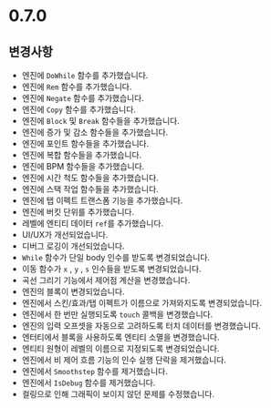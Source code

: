 # 0.7.0

## 변경사항

- 엔진에 `DoWhile` 함수를 추가했습니다.
- 엔진에 `Rem` 함수를 추가했습니다.
- 엔진에 `Negate` 함수를 추가했습니다.
- 엔진에 `Copy` 함수를 추가했습니다.
- 엔진에 `Block` 및 `Break` 함수들을 추가했습니다.
- 엔진에 증가 및 감소 함수들을 추가했습니다.
- 엔진에 포인트 함수들을 추가했습니다.
- 엔진에 복합 함수들을 추가했습니다.
- 엔진에 BPM 함수들을 추가했습니다.
- 엔진에 시간 척도 함수들을 추가했습니다.
- 엔진에 스택 작업 함수들을 추가했습니다.
- 엔진에 탭 이펙트 트랜스폼 기능을 추가했습니다.
- 엔진에 버킷 단위를 추가했습니다.
- 레벨에 엔티티 데이터 `ref`를 추가했습니다.
- UI/UX가 개선되었습니다.
- 디버그 로깅이 개선되었습니다.
- `While` 함수가 단일 body 인수를 받도록 변경되었습니다.
- 이동 함수가 `x` , `y` , `s` 인수들을 받도록 변경되었습니다.
- 곡선 그리기 기능에서 제어점 계산을 변경했습니다.
- 엔진의 블록이 변경되었습니다.
- 엔진에서 스킨/효과/탭 이펙트가 이름으로 가져와지도록 변경되었습니다.
- 엔진에서 한 번만 실행되도록 `touch` 콜백을 변경했습니다.
- 엔진의 입력 오프셋을 자동으로 고려하도록 터치 데이터를 변경했습니다.
- 엔터티에서 블록을 사용하도록 엔티티 소멸을 변경했습니다.
- 엔티티 원형이 레벨의 이름으로 지정되도록 변경되었습니다.
- 엔진에서 비 제어 흐름 기능의 인수 실행 단락을 제거했습니다.
- 엔진에서 `Smoothstep` 함수를 제거했습니다.
- 엔진에서 `IsDebug` 함수를 제거했습니다.
- 컬링으로 인해 그래픽이 보이지 않던 문제를 수정했습니다.
